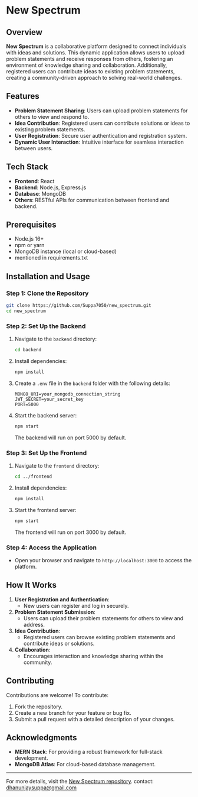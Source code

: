 # New Spectrum

## Overview
**New Spectrum** is a collaborative platform designed to connect individuals with ideas and solutions. This dynamic application allows users to upload problem statements and receive responses from others, fostering an environment of knowledge sharing and collaboration. Additionally, registered users can contribute ideas to existing problem statements, creating a community-driven approach to solving real-world challenges.

## Features
- **Problem Statement Sharing**: Users can upload problem statements for others to view and respond to.
- **Idea Contribution**: Registered users can contribute solutions or ideas to existing problem statements.
- **User Registration**: Secure user authentication and registration system.
- **Dynamic User Interaction**: Intuitive interface for seamless interaction between users.

## Tech Stack
- **Frontend**: React
- **Backend**: Node.js, Express.js
- **Database**: MongoDB
- **Others**: RESTful APIs for communication between frontend and backend.

## Prerequisites
- Node.js 16+
- npm or yarn
- MongoDB instance (local or cloud-based)
- mentioned in requirements.txt
## Installation and Usage

### Step 1: Clone the Repository
```bash
git clone https://github.com/Suppa7050/new_spectrum.git
cd new_spectrum
```

### Step 2: Set Up the Backend
1. Navigate to the `backend` directory:
   ```bash
   cd backend
   ```
2. Install dependencies:
   ```bash
   npm install
   ```
3. Create a `.env` file in the `backend` folder with the following details:
   ```env
   MONGO_URI=your_mongodb_connection_string
   JWT_SECRET=your_secret_key
   PORT=5000
   ```
4. Start the backend server:
   ```bash
   npm start
   ```
   The backend will run on port 5000 by default.

### Step 3: Set Up the Frontend
1. Navigate to the `frontend` directory:
   ```bash
   cd ../frontend
   ```
2. Install dependencies:
   ```bash
   npm install
   ```
3. Start the frontend server:
   ```bash
   npm start
   ```
   The frontend will run on port 3000 by default.

### Step 4: Access the Application
- Open your browser and navigate to `http://localhost:3000` to access the platform.

## How It Works
1. **User Registration and Authentication**:
   - New users can register and log in securely.
2. **Problem Statement Submission**:
   - Users can upload their problem statements for others to view and address.
3. **Idea Contribution**:
   - Registered users can browse existing problem statements and contribute ideas or solutions.
4. **Collaboration**:
   - Encourages interaction and knowledge sharing within the community.

## Contributing
Contributions are welcome! To contribute:
1. Fork the repository.
2. Create a new branch for your feature or bug fix.
3. Submit a pull request with a detailed description of your changes.

## Acknowledgments
- **MERN Stack**: For providing a robust framework for full-stack development.
- **MongoDB Atlas**: For cloud-based database management.

---
For more details, visit the [New Spectrum repository](https://github.com/Suppa7050/new_spectrum).
contact: dhanunjaysuppa@gmail.com

